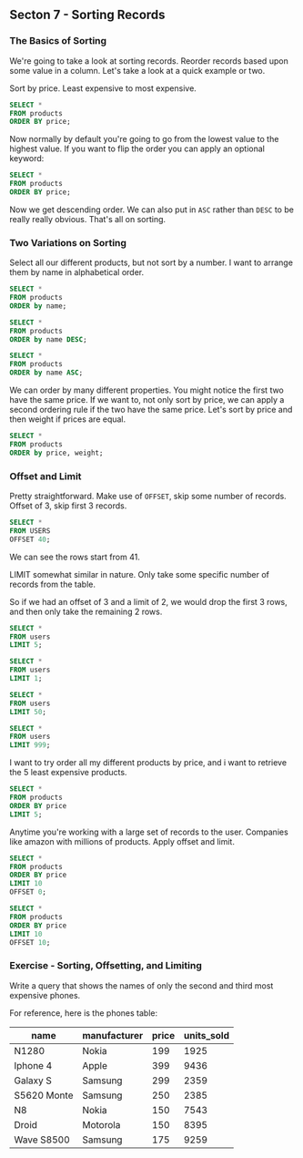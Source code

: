 ## Secton 7 - Sorting Records

### The Basics of Sorting

We're going to take a look at sorting records. Reorder records based upon some value in a column. Let's take a look at a quick example or two.

Sort by price. Least expensive to most expensive.

```sql
SELECT *
FROM products
ORDER BY price;
```

Now normally by default you're going to go from the lowest value to the highest value. If you want to flip the order you can apply an optional keyword:

```sql
SELECT *
FROM products
ORDER BY price;
```

Now we get descending order. We can also put in `ASC` rather than `DESC` to be really really obvious. That's all on sorting.

### Two Variations on Sorting

Select all our different products, but not sort by a number. I want to arrange them by name in alphabetical order.

```sql
SELECT *
FROM products
ORDER by name;
```

```sql
SELECT *
FROM products
ORDER by name DESC;
```

```sql
SELECT *
FROM products
ORDER by name ASC;
```

We can order by many different properties. You might notice the first two have the same price. If we want to, not only sort by price, we can apply a second ordering rule if the two have the same price. Let's sort by price and then weight if prices are equal.


```sql
SELECT *
FROM products
ORDER by price, weight;
```

### Offset and Limit

Pretty straightforward. Make use of `OFFSET`, skip some number of records. Offset of 3, skip first 3 records.

```sql
SELECT *
FROM USERS
OFFSET 40;
```

We can see the rows start from 41.

LIMIT somewhat similar in nature. Only take some specific number of records from the table.

So if we had an offset of 3 and a limit of 2, we would drop the first 3 rows, and then only take the remaining 2 rows.


```sql
SELECT *
FROM users
LIMIT 5;
```

```sql
SELECT *
FROM users
LIMIT 1;
```

```sql
SELECT *
FROM users
LIMIT 50;
```

```sql
SELECT *
FROM users
LIMIT 999;
```

I want to try order all my different products by price, and  i want to retrieve the 5 least expensive products.

```sql
SELECT *
FROM products
ORDER BY price
LIMIT 5;
```

Anytime you're working with a large set of records to the user. Companies like amazon with millions of products. Apply offset and limit.


```sql
SELECT *
FROM products
ORDER BY price
LIMIT 10
OFFSET 0;
```

```sql
SELECT *
FROM products
ORDER BY price
LIMIT 10
OFFSET 10;
```

### Exercise - Sorting, Offsetting, and Limiting

Write a query that shows the names of only the second and third most expensive phones.

For reference, here is the phones table:

| name        | manufacturer | price | units_sold |
|-------------|--------------|-------|------------|
| N1280       | Nokia        | 199   | 1925       |
| Iphone 4    | Apple        | 399   | 9436       |
| Galaxy S    | Samsung      | 299   | 2359       |
| S5620 Monte | Samsung      | 250   | 2385       |
| N8          | Nokia        | 150   | 7543       |
| Droid       | Motorola     | 150   | 8395       |
| Wave S8500  | Samsung      | 175   | 9259       |
